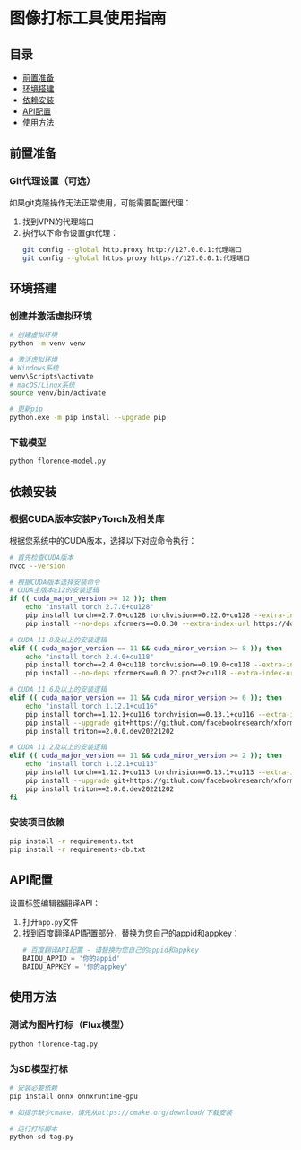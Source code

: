 # 图像打标工具使用指南

## 目录
- [前置准备](#前置准备)
- [环境搭建](#环境搭建)
- [依赖安装](#依赖安装)
- [API配置](#api配置)
- [使用方法](#使用方法)

## 前置准备

### Git代理设置（可选）
如果git克隆操作无法正常使用，可能需要配置代理：
1. 找到VPN的代理端口
2. 执行以下命令设置git代理：
   ```bash
   git config --global http.proxy http://127.0.0.1:代理端口
   git config --global https.proxy https://127.0.0.1:代理端口
   ```

## 环境搭建

### 创建并激活虚拟环境
```bash
# 创建虚拟环境
python -m venv venv

# 激活虚拟环境
# Windows系统
venv\Scripts\activate
# macOS/Linux系统
source venv/bin/activate

# 更新pip
python.exe -m pip install --upgrade pip
```

### 下载模型
```bash
python florence-model.py
```

## 依赖安装

### 根据CUDA版本安装PyTorch及相关库

根据您系统中的CUDA版本，选择以下对应命令执行：

```bash
# 首先检查CUDA版本
nvcc --version

# 根据CUDA版本选择安装命令
# CUDA主版本≥12的安装逻辑
if (( cuda_major_version >= 12 )); then
    echo "install torch 2.7.0+cu128"
    pip install torch==2.7.0+cu128 torchvision==0.22.0+cu128 --extra-index-url https://download.pytorch.org/whl/cu128
    pip install --no-deps xformers==0.0.30 --extra-index-url https://download.pytorch.org/whl/cu128

# CUDA 11.8及以上的安装逻辑
elif (( cuda_major_version == 11 && cuda_minor_version >= 8 )); then
    echo "install torch 2.4.0+cu118"
    pip install torch==2.4.0+cu118 torchvision==0.19.0+cu118 --extra-index-url https://download.pytorch.org/whl/cu118
    pip install --no-deps xformers==0.0.27.post2+cu118 --extra-index-url https://download.pytorch.org/whl/cu118

# CUDA 11.6及以上的安装逻辑
elif (( cuda_major_version == 11 && cuda_minor_version >= 6 )); then
    echo "install torch 1.12.1+cu116"
    pip install torch==1.12.1+cu116 torchvision==0.13.1+cu116 --extra-index-url https://download.pytorch.org/whl/cu116
    pip install --upgrade git+https://github.com/facebookresearch/xformers.git@0bad001ddd56c080524d37c84ff58d9cd030ebfd
    pip install triton==2.0.0.dev20221202

# CUDA 11.2及以上的安装逻辑
elif (( cuda_major_version == 11 && cuda_minor_version >= 2 )); then
    echo "install torch 1.12.1+cu113"
    pip install torch==1.12.1+cu113 torchvision==0.13.1+cu113 --extra-index-url https://download.pytorch.org/whl/cu116
    pip install --upgrade git+https://github.com/facebookresearch/xformers.git@0bad001ddd56c080524d37c84ff58d9cd030ebfd
    pip install triton==2.0.0.dev20221202
fi
```

### 安装项目依赖
```bash
pip install -r requirements.txt
pip install -r requirements-db.txt
```

## API配置

设置标签编辑器翻译API：
1. 打开`app.py`文件
2. 找到百度翻译API配置部分，替换为您自己的appid和appkey：
   ```python
   # 百度翻译API配置 - 请替换为您自己的appid和appkey
   BAIDU_APPID = '你的appid'
   BAIDU_APPKEY = '你的appkey'
   ```

## 使用方法

### 测试为图片打标（Flux模型）
```bash
python florence-tag.py
```

### 为SD模型打标
```bash
# 安装必要依赖
pip install onnx onnxruntime-gpu

# 如提示缺少cmake，请先从https://cmake.org/download/下载安装

# 运行打标脚本
python sd-tag.py
```
